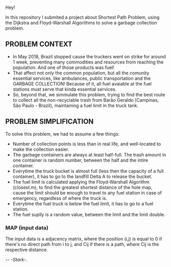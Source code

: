 Hey!

In this repository I submited a project about Shortest Path Problem, using the Dijkstra and Floyd-Warshall Algorithms
to solve a garbage collection problem.

## PROBLEM CONTEXT ##

* In May 2018, Brazil stopped cause the truckers went on strike for around 1 week, preventing many commodities and 
resources from reaching the population. And one of those products was fuel!
* That affect not only the common population, but all the comunity essential services, like ambulances, public 
transportation and the GARBAGE COLLECTION! Because of it, all fuel avaiable at the fuel stations must serve 
that kinda essential services.
* So, beyond that, we simmulate this problem, trying to find the best route to collect all the non-recyclable trash from 
Barão Geraldo (Campinas, São Paulo - Brazil), maintaining a fuel limit in the truck tank.

## PROBLEM SIMPLIFICATION ##

To solve this problem, we had to assume a few things:
* Number of collection points is less than in real life, and well-located to make the collection easier.
* The garbage containers are always at least half-full. The trash amount in one container is random number, between the half
and the intire container.
* Everytime the truck bucket is almost full (less then the capacity of a full container), it has to go to the landfill Delta A
to release the bucket.
* The fuel limit is calculated applying the Floyd-Warshall Algorithm (closest.m), to find the greatest shortest distance of
the hole map, cause the limit should be enough to travel to any fuel station in case of emergency, regardless of where the truck
is.
* Everytime the fuel truck is below the fuel limit, it has to go to a fuel station.
* The fuel suplly is a random value, between the limit and the limit double.

### MAP (input data) ###

The input data is a adjacency matrix, where the position (i,j) is equal to 0 if there's no direct path from i to j, and Cij if there is a path, where Cij is the respective distance.


--
*-Stark-*.

